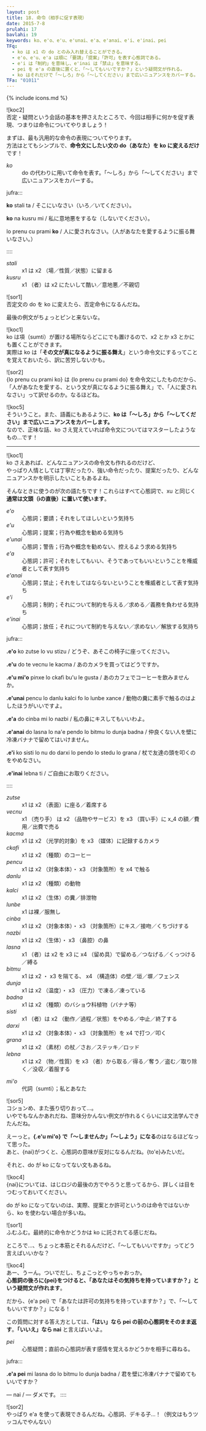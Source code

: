 ```yaml
---
layout: post
title: 18. 命令（相手に促す表現）
date: 2015-7-8
prulahi: 17
bavlahi: 19
keywords: ko、e'o、e'u、e'unai、e'a、e'anai、e'i、e'inai、pei
TFq:
  - ko は x1 の do とのみ入れ替えることができる。
  - e'o、e'u、e'a は順に「要請」「提案」「許可」を表す心態詞である。
  - e'i は「制約」を意味し、e'inai は「禁止」を意味する。
  - pei を e'a の直後に置くと、「～してもいいですか？」という疑問文が作れる。
  - ko はそれだけで「～しろ」から「～してください」まで広いニュアンスをカバーする。
TFa: "01011"
---
```

{% include icons.md %}

![koc2]  
否定・疑問という会話の基本を押さえたところで、今回は相手に何かを促す表現、つまりは命令についてやりましょう！

まずは、最も汎用的な命令の表現についてやります。  
方法はとてもシンプルで、<b>命令文にしたい文の do（あなた）を ko に変えるだけ</b>です！

<dl class="box valsi drani">
<dt><dfn>ko</dfn></dt>
<dd >do の代わりに用いて命令を表す。「～しろ」から「～してください」まで広いニュアンスをカバーする。</dd>
</dl>

jufra:::

**ko** stali ta / そこにいなさい（いろ／いてください）。

**ko** na kusru mi / 私に意地悪をするな（しないでください）。

lo prenu cu prami **ko** / 人に愛されなさい。（人があなたを愛するように振る舞いなさい。）

::::

<dl class="box valsi">
<dt><dfn>stali</dfn></dt>
<dd >x1 は x2 （場／性質／状態）に留まる</dd>
<dt><dfn>kusru</dfn></dt>
<dd >x1 （者）は x2 にたいして酷い／意地悪／不親切</dd>
</dl>

![sor1]  
否定文の do を ko に変えたら、否定命令になるんだね。

最後の例文がちょっとピンと来ないな。

![koc1]  
ko は項（sumti）が置ける場所ならどこにでも置けるので、x2 とか x3 とかにも置くことができます。  
実際は ko は「<b>その文が真になるように振る舞え</b>」という命令文にするってことを覚えておいたら、訳に苦労しないかも。

![sor2]  
{lo prenu cu prami ko} は {lo prenu cu prami do} を命令文にしたものだから、  
「人があなたを愛する、という文が真になるように振る舞え」で、「人に愛されなさい」って訳せるのか。なるほどね。

![koc5]  
そういうこと。また、語義にもあるように、**ko は「～しろ」から「～してください」まで広いニュアンスをカバーします。**  
なので、正味な話、ko さえ覚えていれば命令文についてはマスターしたようなもの…です！

-----

![koc1]  
ko さえあれば、どんなニュアンスの命令文も作れるのだけど、  
やっぱり人情としては丁寧だったり、強い命令だったり、提案だったり、どんなニュアンスかを明示したいこともあるよね。

そんなときに使うのが次の語たちです！これらはすべて心態詞で、xu と同じく<b>通常は文頭（iの直後）に置いて使います</b>。

<dl class="box valsi drani">
<dt><dfn>e'o</dfn></dt>
<dd >心態詞；要請；それをしてほしいという気持ち</dd>
<dt><dfn>e'u</dfn></dt>
<dd >心態詞；提案；行為や概念を勧める気持ち</dd>
<dt><dfn>e'unai</dfn></dt>
<dd >心態詞；警告；行為や概念を勧めない、控えるよう求める気持ち</dd>
<dt><dfn>e'a</dfn></dt>
<dd >心態詞；許可；それをしてもいい、そうであってもいいということを権威者として表す気持ち</dd>
<dt><dfn>e'anai</dfn></dt>
<dd >心態詞；禁止；それをしてはならないということを権威者として表す気持ち</dd>
<dt><dfn>e'i</dfn></dt>
<dd >心態詞；制約；それについて制約を与える／求める／義務を負わせる気持ち</dd>
<dt><dfn>e'inai</dfn></dt>
<dd >心態詞；放任；それについて制約を与えない／求めない／解放する気持ち</dd>
</dl>

jufra:::

<b>.e'o</b> ko zutse lo vu stizu / どうぞ、あそこの椅子に座ってください。

<b>.e'u</b> do te vecnu le kacma / あのカメラを買ってはどうですか。

<b>.e'u mi'o</b> pinxe lo ckafi bu'u le gusta / あのカフェでコーヒーを飲みませんか。

<b>.e'unai</b> pencu lo danlu kalci fo lo lunbe xance / 動物の糞に素手で触るのはよしたほうがいいですよ。

**.e'a** do cinba mi lo nazbi / 私の鼻にキスしてもいいわよ。

**.e'anai** do lasna lo na'e pendo lo bitmu lo dunja badna / 仲良くない人を壁に冷凍バナナで留めてはいけません。

**.e'i** ko sisti lo nu do darxi lo pendo lo stedu lo grana / 杖で友達の頭を叩くのをやめなさい。 

<b>.e'inai</b> lebna ti / ご自由にお取りください。

::::

<dl class="box valsi">
<dt><dfn>zutse</dfn></dt>
<dd >x1 は x2 （表面）に座る／着席する</dd>
<dt><dfn>vecnu</dfn></dt>
<dd >x1 （売り手） は x2 （品物やサービス）を x3 （買い手）に x_4 の額／費用／出費で売る</dd>
<dt><dfn>kacma</dfn></dt>
<dd >x1 は x2 （光学的対象）を x3 （媒体）に記録するカメラ</dd>
<dt><dfn>ckafi</dfn></dt>
<dd >x1 は x2 （種類）のコーヒー</dd>
<dt><dfn>pencu</dfn></dt>
<dd >x1 は x2 （対象本体）・ x3 （対象箇所）を x4 で触る</dd>
<dt><dfn>danlu</dfn></dt>
<dd >x1 は x2 （種類）の動物</dd>
<dt><dfn>kalci</dfn></dt>
<dd >x1 は x2 （生体）の糞／排泄物</dd>
<dt><dfn>lunbe</dfn></dt>
<dd >x1 は裸／服無し</dd>
<dt><dfn>cinba</dfn></dt>
<dd >x1 は x2 （対象本体）・ x3 （対象箇所）にキス／接吻／くちづけする</dd>
<dt><dfn>nazbi</dfn></dt>
<dd >x1 は x2 （生体）・ x3 （鼻腔）の鼻</dd>
<dt><dfn>lasna</dfn></dt>
<dd >x1 （者）は x2 を x3 に x4 （留め具）で留める／つなげる／くっつける／縛る</dd>
<dt><dfn>bitmu</dfn></dt>
<dd >x1 は x2 ・ x3 を隔てる、 x4 （構造体）の壁／垣／塀／フェンス</dd>
<dt><dfn>dunja</dfn></dt>
<dd >x1 は x2 （温度）・ x3 （圧力）で凍る／凍っている</dd>
<dt><dfn>badna</dfn></dt>
<dd >x1 は x2 （種類）のバショウ科植物（バナナ等）</dd>
<dt><dfn>sisti</dfn></dt>
<dd >x1 （者）は x2 （動作／過程／状態）をやめる／中止／終了する</dd>
<dt><dfn>darxi</dfn></dt>
<dd >x1 は x2 （対象本体）・ x3 （対象箇所）を x4 で打つ／叩く</dd>
<dt><dfn>grana</dfn></dt>
<dd >x1 は x2 （素材）の杖／さお／ステッキ／ロッド</dd>
<dt><dfn>lebna</dfn></dt>
<dd >x1 は x2 （物／性質）を x3 （者）から取る／得る／奪う／盗む／取り除く／没収／着服する</dd>
</dl>

<dl class="box valsi drani">
<dt><dfn>mi'o</dfn></dt>
<dd >代詞（sumti）；私とあなた</dd>
</dl>

![sor5]  
コションめ、また張り切りおって…。  
いやでもなんかあれだね、意味分かんない例文が作れるくらいには文法学んできたんだね。

えーっと。**{.e'u mi'o} で「～しませんか」「～しよう」になる**のはなるほどなって思った。  
あと、{nai}がつくと、心態詞の意味が反対になるんだね。{to'e}みたいだ。

それと、do が ko になってない文もあるね。

![koc4]  
{nai}については、はじロジの最後の方でやろうと思ってるから、詳しくは目をつむっておいてください。

do が ko になってないのは、実際、提案とか許可というのは命令ではないから、ko を使わない場合が多いね。

![sor1]  
ふむふむ。最終的に命令かどうかは ko に託されてる感じだね。

ところで…、ちょっと本筋とそれるんだけど、「～してもいいですか」ってどう言えばいいかな？

![koc4]  
あー、うーん。ついでだし、ちょこっとやっちゃおっか。  
<b>心態詞の後ろに{pei}をつけると、「あなたはその気持ちを持っていますか？」という疑問文が作れます</b>。

だから、{e'a pei} で「あなたは許可の気持ちを持っていますか？」で、「～してもいいですか？」になる！

この質問に対する答え方としては、<b>「はい」なら pei の前の心態詞をそのまま返す</b>。<b>「いいえ」なら nai</b> と言えばいいよ。

<dl class="box valsi drani">
<dt><dfn>pei</dfn></dt>
<dd >心態疑問；直前の心態詞が表す感情を覚えるかどうかを相手に尋ねる。</dd>
</dl>

jufra:::

**.e'a pei** mi lasna do lo bitmu lo dunja badna / 君を壁に冷凍バナナで留めてもいいですか？

― nai / ― ダメです。
::::

![sor2]  
やっぱり e'a を使って表現できるんだね。心態詞、デキる子…！（例文はもうツッコんでやんない）
